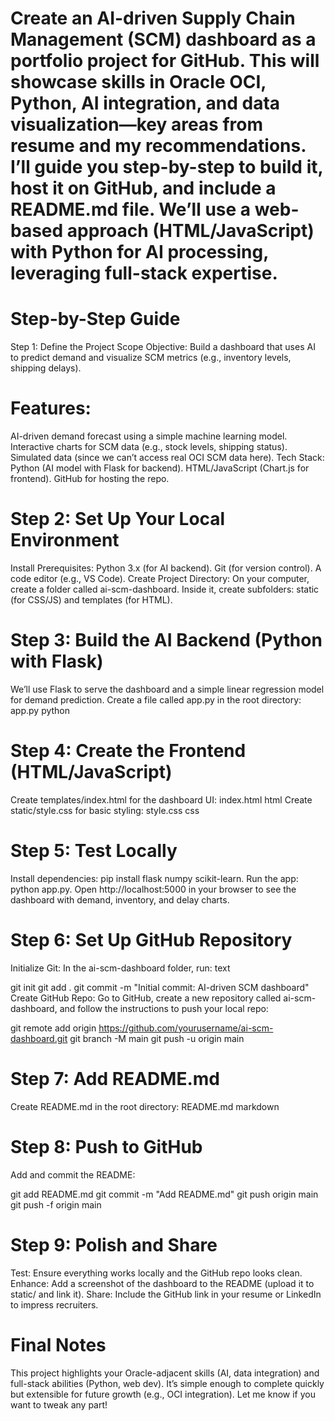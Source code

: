 # Create an AI-driven Supply Chain Management (SCM) dashboard as a portfolio project for GitHub. This will showcase skills in Oracle OCI, Python, AI integration, and data visualization—key areas from  resume and my recommendations. I’ll guide you step-by-step to build it, host it on GitHub, and include a README.md file. We’ll use a web-based approach (HTML/JavaScript) with Python for AI processing, leveraging  full-stack expertise.

# Step-by-Step Guide
Step 1: Define the Project Scope
Objective: Build a dashboard that uses AI to predict demand and visualize SCM metrics (e.g., inventory levels, shipping delays).
# Features:
AI-driven demand forecast using a simple machine learning model.
Interactive charts for SCM data (e.g., stock levels, shipping status).
Simulated data (since we can’t access real OCI SCM data here).
 Tech Stack:
Python (AI model with Flask for backend).
HTML/JavaScript (Chart.js for frontend).
GitHub for hosting the repo.
# Step 2: Set Up Your Local Environment
Install Prerequisites:
Python 3.x (for AI backend).
Git (for version control).
A code editor (e.g., VS Code).
Create Project Directory:
On your computer, create a folder called ai-scm-dashboard.
Inside it, create subfolders: static (for CSS/JS) and templates (for HTML).
# Step 3: Build the AI Backend (Python with Flask)
We’ll use Flask to serve the dashboard and a simple linear regression model for demand prediction.
Create a file called app.py in the root directory:
app.py
python
# Step 4: Create the Frontend (HTML/JavaScript)
Create templates/index.html for the dashboard UI:
index.html
html
Create static/style.css for basic styling:
style.css
css
# Step 5: Test Locally
Install dependencies: pip install flask numpy scikit-learn.
Run the app: python app.py.
Open http://localhost:5000 in your browser to see the dashboard with demand, inventory, and delay charts.
# Step 6: Set Up GitHub Repository
Initialize Git:
In the ai-scm-dashboard folder, run:
text

git init
git add .
git commit -m "Initial commit: AI-driven SCM dashboard"
Create GitHub Repo:
Go to GitHub, create a new repository called ai-scm-dashboard, and follow the instructions to push your local repo:

git remote add origin https://github.com/yourusername/ai-scm-dashboard.git
git branch -M main
git push -u origin main
# Step 7: Add README.md
Create README.md in the root directory:
README.md
markdown
# Step 8: Push to GitHub
Add and commit the README:

git add README.md
git commit -m "Add README.md"
git push origin main
git push -f origin main
# Step 9: Polish and Share
Test: Ensure everything works locally and the GitHub repo looks clean.
Enhance: Add a screenshot of the dashboard to the README (upload it to static/ and link it).
Share: Include the GitHub link in your resume or LinkedIn to impress recruiters.

# Final Notes
This project highlights your Oracle-adjacent skills (AI, data integration) and full-stack abilities (Python, web dev). It’s simple enough to complete quickly but extensible for future growth (e.g., OCI integration). Let me know if you want to tweak any part!